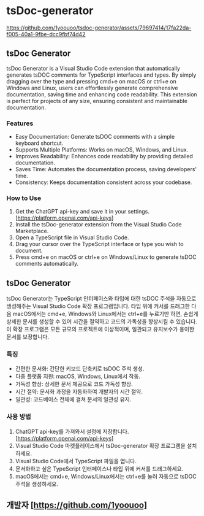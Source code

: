 # tsDoc-generator

https://github.com/1yoouoo/tsdoc-generator/assets/79697414/17fa22da-f005-40a1-9fbe-dcc9fbf74d42


## **tsDoc Generator**

tsDoc Generator is a Visual Studio Code extension that automatically generates tsDOC comments for TypeScript interfaces and types. By simply dragging over the type and pressing cmd+e on macOS or ctrl+e on Windows and Linux, users can effortlessly generate comprehensive documentation, saving time and enhancing code readability. This extension is perfect for projects of any size, ensuring consistent and maintainable documentation.

### **Features**
- Easy Documentation: Generate tsDOC comments with a simple keyboard shortcut.
- Supports Multiple Platforms: Works on macOS, Windows, and Linux.
- Improves Readability: Enhances code readability by providing detailed documentation.
- Saves Time: Automates the documentation process, saving developers' time.
- Consistency: Keeps documentation consistent across your codebase.

### **How to Use**
1. Get the ChatGPT api-key and save it in your settings. [https://platform.openai.com/api-keys]
2. Install the tsDoc-generator extension from the Visual Studio Code Marketplace.
3. Open a TypeScript file in Visual Studio Code.
4. Drag your cursor over the TypeScript interface or type you wish to document.
5. Press cmd+e on macOS or ctrl+e on Windows/Linux to generate tsDOC comments automatically.

## **tsDoc Generator**

tsDoc Generator는 TypeScript 인터페이스와 타입에 대한 tsDOC 주석을 자동으로 생성해주는 Visual Studio Code 확장 프로그램입니다. 타입 위에 커서를 드래그한 다음 macOS에서는 cmd+e, Windows와 Linux에서는 ctrl+e를 누르기만 하면, 손쉽게 상세한 문서를 생성할 수 있어 시간을 절약하고 코드의 가독성을 향상시킬 수 있습니다. 이 확장 프로그램은 모든 규모의 프로젝트에 이상적이며, 일관되고 유지보수가 용이한 문서를 보장합니다.

### **특징**
- 간편한 문서화: 간단한 키보드 단축키로 tsDOC 주석 생성.
- 다중 플랫폼 지원: macOS, Windows, Linux에서 작동.
- 가독성 향상: 상세한 문서 제공으로 코드 가독성 향상.
- 시간 절약: 문서화 과정을 자동화하여 개발자의 시간 절약.
- 일관성: 코드베이스 전체에 걸쳐 문서의 일관성 유지.

### **사용 방법**
1. ChatGPT api-key를 가져와서 설정에 저장합니다. [https://platform.openai.com/api-keys]
2. Visual Studio Code 마켓플레이스에서 tsDoc-generator 확장 프로그램을 설치하세요.
3. Visual Studio Code에서 TypeScript 파일을 엽니다.
4. 문서화하고 싶은 TypeScript 인터페이스나 타입 위에 커서를 드래그하세요.
5. macOS에서는 cmd+e, Windows/Linux에서는 ctrl+e를 눌러 자동으로 tsDOC 주석을 생성하세요.


## 개발자 [https://github.com/1yoouoo]